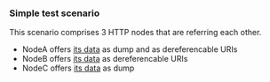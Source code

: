 ### Simple test scenario

This scenario comprises 3 HTTP nodes that are referring each other.

* NodeA offers [its data](nodeA.ttl) as dump and as dereferencable URIs
* NodeB offers [its data](nodeB.ttl) as dereferencable URIs
* NodeC offers [its data](nodeC.ttl) as dump
